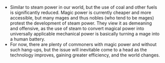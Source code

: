 - Similar to steam power in our world, but the use of coal and other fuels is significantly reduced. Magic power is currently cheaper and more accessible, but many mages and thus nobles (who tend to be mages) protest the development of steam power. They view it as demeaning and offensive, as the use of steam to convert magical power into universally applicable mechanical power is basically turning a mage into a human battery.
- For now, there are plenty of commoners with magic power and without such hang-ups, but the issue will inevitable come to a head as the technology improves, gaining greater efficiency, and the world changes.